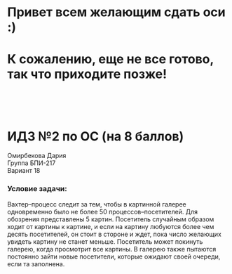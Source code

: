 # Привет всем желающим сдать оси :)
# К сожалению, еще не все готово, так что приходите позже!<br><br><br>

# ИДЗ №2 по ОС (на 8 баллов)
Омирбекова Дария<br>
Группа БПИ-217<br>
Вариант 18

### Условие задачи:
Вахтер–процесс следит за тем, чтобы в картинной галерее одновременно было не более 50 процессов–посетителей. Для обозрения представлены 5 картин. Посетитель случайным образом ходит от картины к картине, и если на картину любуются более чем десять посетителей, он стоит в стороне и ждет, пока число желающих увидеть картину не станет меньше. Посетитель может покинуть галерею, когда просмотрит все картины. В галерею также пытаются постоянно зайти новые посетители, которые ожидают своей очереди, если та заполнена.
